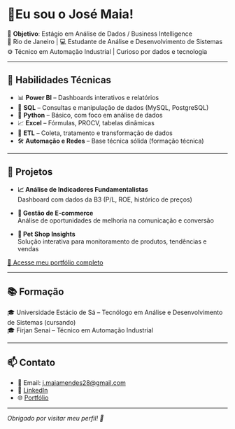 # 👋Eu sou o José Maia!

🎯 **Objetivo**: Estágio em Análise de Dados / Business Intelligence  
📍 Rio de Janeiro | 💻 Estudante de Análise e Desenvolvimento de Sistemas  
⚙️ Técnico em Automação Industrial | Curioso por dados e tecnologia

---

## 🧠 Habilidades Técnicas

- 📊 **Power BI** – Dashboards interativos e relatórios
- 🧮 **SQL** – Consultas e manipulação de dados (MySQL, PostgreSQL)
- 🐍 **Python** – Básico, com foco em análise de dados
- 📈 **Excel** – Fórmulas, PROCV, tabelas dinâmicas
- 🔄 **ETL** – Coleta, tratamento e transformação de dados
- 🛠️ **Automação e Redes** – Base técnica sólida (formação técnica)

---

## 📌 Projetos

- **📈 Análise de Indicadores Fundamentalistas**  
  Dashboard com dados da B3 (P/L, ROE, histórico de preços)

- **🛒 Gestão de E-commerce**  
  Análise de oportunidades de melhoria na comunicação e conversão

- **🐶 Pet Shop Insights**  
  Solução interativa para monitoramento de produtos, tendências e vendas

[🔗 Acesse meu portfólio completo](https://maiagit2024.github.io/Portfolio_Jose/)

---

## 📚 Formação

🎓 Universidade Estácio de Sá – Tecnólogo em Análise e Desenvolvimento de Sistemas (cursando)  
🎓 Firjan Senai – Técnico em Automação Industrial

---

## 📫 Contato

- 📧 Email: j.maiamendes28@gmail.com  
- 💼 [LinkedIn](https://www.linkedin.com/in/jos%C3%A9-maia-ju0ni8)  
- 🌐 [Portfólio](https://maiagit2024.github.io/Portfolio_Jose/)

---

*Obrigado por visitar meu perfil! 🚀*
